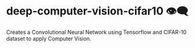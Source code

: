 # deep-computer-vision-cifar10 👁‍🗨
Creates a Convolutional Neural Network using Tensorflow and CIFAR-10 dataset to apply Computer Vision.

